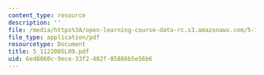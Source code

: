```yaml
---
content_type: resource
description: ''
file: /media/https%3A/open-learning-course-data-rc.s3.amazonaws.com/5-112-principles-of-chemical-science-fall-2005/6ed8060c9ece33f2402f05886b5e56b6_5_1122005L09.pdf
file_type: application/pdf
resourcetype: Document
title: 5_1122005L09.pdf
uid: 6ed8060c-9ece-33f2-402f-05886b5e56b6
---
```

